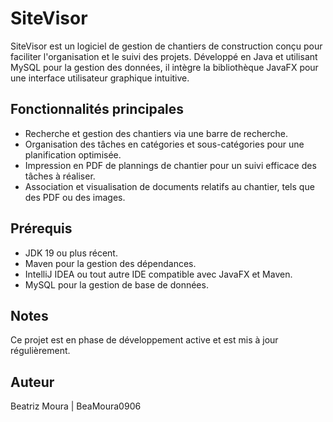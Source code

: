 # SiteVisor

SiteVisor est un logiciel de gestion de chantiers de construction conçu pour faciliter l'organisation et le suivi des projets. Développé en Java et utilisant MySQL pour la gestion des données, il intègre la bibliothèque JavaFX pour une interface utilisateur graphique intuitive.

## Fonctionnalités principales

- Recherche et gestion des chantiers via une barre de recherche.
- Organisation des tâches en catégories et sous-catégories pour une planification optimisée.
- Impression en PDF de plannings de chantier pour un suivi efficace des tâches à réaliser.
- Association et visualisation de documents relatifs au chantier, tels que des PDF ou des images.

## Prérequis

- JDK 19 ou plus récent.
- Maven pour la gestion des dépendances.
- IntelliJ IDEA ou tout autre IDE compatible avec JavaFX et Maven.
- MySQL pour la gestion de base de données.

## Notes

Ce projet est en phase de développement active et est mis à jour régulièrement. 

## Auteur

Beatriz Moura | BeaMoura0906
